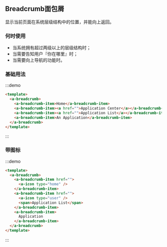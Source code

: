 ## Breadcrumb面包屑 

显示当前页面在系统层级结构中的位置，并能向上返回。

### 何时使用

* 当系统拥有超过两级以上的层级结构时；
* 当需要告知用户『你在哪里』时；
* 当需要向上导航的功能时。

### 基础用法

:::demo
```html
<template>
  <a-breadcrumb>
    <a-breadcrumb-item>Home</a-breadcrumb-item>
    <a-breadcrumb-item><a href="">Application Center</a></a-breadcrumb-item>
    <a-breadcrumb-item><a href="">Application List</a></a-breadcrumb-item>
    <a-breadcrumb-item>An Application</a-breadcrumb-item>
  </a-breadcrumb>
</template>
```
:::

### 带图标

:::demo
```html
<template>
  <a-breadcrumb>
    <a-breadcrumb-item href="">
      <a-icon type="home" />
    </a-breadcrumb-item>
    <a-breadcrumb-item href="">
      <a-icon type="user" />
      <span>Application List</span>
    </a-breadcrumb-item>
    <a-breadcrumb-item>
      Application
    </a-breadcrumb-item>
  </a-breadcrumb>
</template>
```
:::
